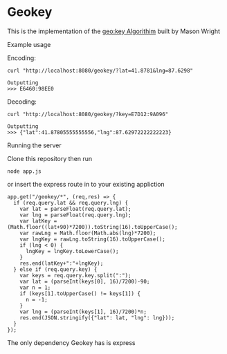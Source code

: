 
# Geokey
This is the implementation of the [geo:key Algorithim](https://www.linkedin.com/pulse/geokey-new-open-memorable-geocoding-system-jaime-olivares) built by Mason Wright

Example usage

Encoding: 
```
curl "http://localhost:8080/geokey/?lat=41.8781&lng=87.6298"

Outputting
>>> E6460:98EE0
```
Decoding: 
```
curl "http://localhost:8080/geokey/?key=E7D12:9A096"

Outputting
>>> {"lat":41.87805555555556,"lng":87.62972222222223}
```

Running the server

Clone this repository then run
```
node app.js
```
or insert the express route in to your existing appliction
```
app.get("/geokey/*", (req,res) => {
  if (req.query.lat && req.query.lng) {
    var lat = parseFloat(req.query.lat);
    var lng = parseFloat(req.query.lng);
    var latKey = (Math.floor((lat+90)*7200)).toString(16).toUpperCase();
    var rawLng = Math.floor(Math.abs(lng)*7200);
    var lngKey = rawLng.toString(16).toUpperCase();
    if (lng < 0) {
      lngKey = lngKey.toLowerCase();
    }
    res.end(latKey+":"+lngKey);
  } else if (req.query.key) {
    var keys = req.query.key.split(":");
    var lat = (parseInt(keys[0], 16)/7200)-90;
    var n = 1;
    if (keys[1].toUpperCase() != keys[1]) {
      n = -1;
    }
    var lng = (parseInt(keys[1], 16)/7200)*n;
    res.end(JSON.stringify({"lat": lat, "lng": lng}));
  }
});
```

The only dependency Geokey has is express